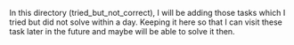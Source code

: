 In this directory (tried_but_not_correct), I will be adding those tasks which I tried but did not solve within a day.
Keeping it here so that I can visit these task later in the future and maybe will be able to solve it then.

